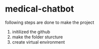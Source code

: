 # medical-chatbot
following steps are done to make the project

1. initilized the github
2. make the folder sturcture
3. create virtual environment